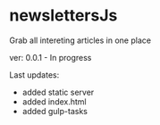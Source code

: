 #  newslettersJs

Grab all intereting articles in one place

ver: 0.0.1 - In progress

Last updates:

* added static server
* added index.html
* added gulp-tasks